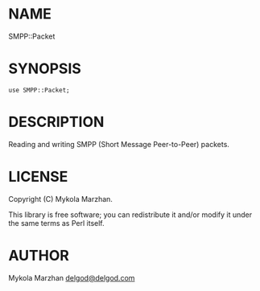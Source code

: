 # NAME

SMPP::Packet

# SYNOPSIS

    use SMPP::Packet;

# DESCRIPTION

Reading and writing SMPP (Short Message Peer-to-Peer) packets.

# LICENSE

Copyright (C) Mykola Marzhan.

This library is free software; you can redistribute it and/or modify
it under the same terms as Perl itself.

# AUTHOR

Mykola Marzhan <delgod@delgod.com>

